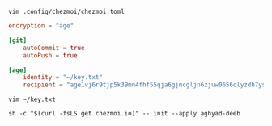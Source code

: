 
```shell
vim .config/chezmoi/chezmoi.toml
```


```toml
encryption = "age"

[git]
    autoCommit = true
    autoPush = true

[age]
    identity = "~/key.txt"
    recipient = "age1vj6r9tjp5k39mn4fhf55qja6gjncgljn6zjuw0656qlyzdh7ysks5ndefg"
```


```shell
vim ~/key.txt
```


```shell
sh -c "$(curl -fsLS get.chezmoi.io)" -- init --apply aghyad-deeb
```
